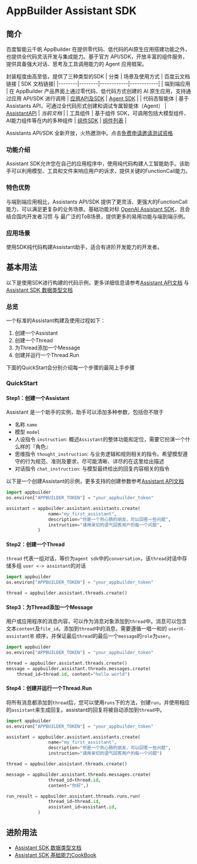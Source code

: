 # AppBuilder Assistant SDK

## 简介

百度智能云千帆 AppBuilder 在提供零代码、低代码的AI原生应用搭建功能之外，也提供全代码灵活开发与集成能力。基于官方 API/SDK，开放丰富的组件服务，提供具备强大对话、思考及工具调用能力的 Agent 应用框架。

封装程度由高至低，提供了三种类型的SDK
| 分类   | 场景及使用方式   | 百度云文档链接         | SDK 文档链接|
|--------|--------|------------|------------|
| 端到端应用 | 在 AppBuilder 产品界面上通过零代码、低代码方式创建的 AI 原生应用，支持通过应用 API/SDK 进行调用 | [应用API及SDK](https://cloud.baidu.com/doc/AppBuilder/s/Flpv3oxup) | [Agent SDK](./agent_builder.md) |
| 代码态智能体 | 基于 Assistants API，可通过全代码形式创建和调试专属智能体（Agent） | [AssistantAPI](https://cloud.baidu.com/doc/AppBuilder/s/nluzkdben) | *当前文档* |
| 工具组件 | 基于组件 SDK，可调用包括大模型组件、AI能力组件等在内的多种组件 | [组件SDK](https://cloud.baidu.com/doc/AppBuilder/s/Glqb6dfiz) | [组件列表](../appbuilder/core/components) |

Assistants API/SDK 全新开放，火热邀测中。点击[免费申请邀请测试资格](https://cloud.baidu.com/survey/assistantsapi.html)

</span>

### 功能介绍

Assistant SDK允许您在自己的应用程序中，使用纯代码构建人工智能助手。该助手可以利用模型、工具和文件来响应用户的诉求，提供关键的FunctionCall能力。

### 特色优势

与端到端应用相比，Assistants API/SDK 提供了更灵活、更强大的FunctionCall能力，可以满足更复杂的业务场景。基础功能对标 [OpenAI Assistant SDK](https://platform.openai.com/docs/assistants/overview?context=with-streaming)，且会结合国内开发者习惯 与 最广泛的ToB场景，提供更多的易用功能与端到端示例。

### 应用场景

使用SDK纯代码构建Assistant助手，适合有进阶开发能力的开发者。

## 基本用法

以下是使用SDK进行构建的代码示例，更多详细信息请参考[Assistant API文档](https://cloud.baidu.com/doc/AppBuilder/s/nluzkdben) 与 [Assistant SDK 数据类型文档](./assistant_type.md)

### 总览
一个标准的Assistant构建及使用过程如下：
1. 创建一个Assistant
2. 创建一个Thread
3. 为Thread添加一个Message
4. 创建并运行一个Thread.Run

下面的QuickStart会分别介绍每一个步骤的最简上手步骤

### QuickStart


#### Step1：创建一个Assistant

Assistant 是一个助手的实例，助手可以添加多种参数，包括但不限于
- 名称 `name`
- 模型 `model`
- 人设指令 `instruction`: 概述`Assistant`的整体功能和定位，需要它扮演一个什么样的『角色』
- 思维指令 `thought_instruction`: 与业务逻辑和规则相关的指令。希望模型遵守的行为规范、准则及要求，尽可能清晰、详尽的在这里给出描述
- 对话指令 `chat_instruction`: 与模型最终给出的回复内容相关的指令


以下是一个创建Assistant的示例，更多支持的创建参数参考[Assistant API文档](https://cloud.baidu.com/doc/AppBuilder/s/nluzkdben)
```python
import appbuilder
os.environ["APPBUILDER_TOKEN"] = "your_appbuilder_token"

assistant = appbuilder.assistant.assistants.create(
				name="my_first_assistant",
				description="你是一个热心肠的朋友，可以回答一些问题",
				instruction="请用亲切的语气回答用户的每一个问题",
			)

```


#### Step2：创建一个Thread

`thread` 代表一组对话，等价为`agent sdk`中的`conversation`，该`thread`对话中存储多组 `user <-> assistant`的对话

```python
import appbuilder
os.environ["APPBUILDER_TOKEN"] = "your_appbuilder_token"

thread = appbuilder.assistant.threads.create()

```

#### Step3：为Thread添加一个Message

用户或应用程序的消息内容，可以作为消息对象添加到`thread`中。消息可以包含文本`content`及`file_id`。添加到`thread`中的消息，需要遵循一唱一和的 `user问-assistant答` 顺序，并保证最后`thread`的最后一个`message`的`role`为`user`。

```python
import appbuilder
os.environ["APPBUILDER_TOKEN"] = "your_appbuilder_token"

thread = appbuilder.assistant.threads.create()
message = appbuilder.assistant.threads.messages.create(
	thread_id=thread.id, content="hello world")

```

#### Step4：创建并运行一个Thread.Run
将所有消息都添加到`thread`后，您可以使用`runs`下的方法，创建`run`，并使用相应的`assistant`来生成回复。assistant的回复将被自动添加到`thread`中。

```python
import appbuilder
os.environ["APPBUILDER_TOKEN"] = "your_appbuilder_token"

assistant = appbuilder.assistant.assistants.create(
				name="my_first_assistant",
				description="你是一个热心肠的朋友，可以回答一些问题",
				instruction="请用亲切的语气回答用户的每一个问题")

thread = appbuilder.assistant.threads.create()

message = appbuilder.assistant.threads.messages.create(
				thread_id=thread.id,
				content="你好",)

run_result = appbuilder.assistant.threads.runs.run(
				thread_id=thread.id,
				assistant_id=assistant.id,
			)
```


## 进阶用法

- [Assistant SDK 数据类型文档](./assistant_type.md)
- [Assistant SDK 基础能力CookBook](../cookbooks/assistant_function_call.ipynb)

